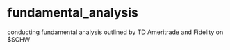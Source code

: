 # fundamental_analysis
conducting fundamental analysis outlined by TD Ameritrade and Fidelity on $SCHW 
